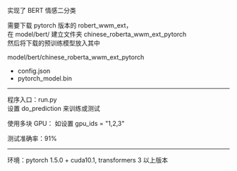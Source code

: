 实现了 BERT 情感二分类  

需要下载 pytorch 版本的 robert_wwm_ext，  
在 model/bert/ 建立文件夹 chinese_roberta_wwm_ext_pytorch  
然后将下载的预训练模型放入其中

model/bert/chinese_roberta_wwm_ext_pytorch

+ config.json
+ pytorch_model.bin  

***

程序入口：run.py   
设置 do_prediction 来训练或测试  

使用多块 GPU：
如设置 gpu_ids = "1,2,3"

测试准确率：91%

***

环境：pytorch 1.5.0 + cuda10.1, 
transformers 3 以上版本


